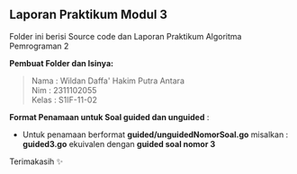 ## Laporan Praktikum Modul 3
Folder ini berisi Source code dan Laporan Praktikum Algoritma Pemrograman 2

**Pembuat Folder dan Isinya:**

> Nama : Wildan Daffa' Hakim Putra Antara\
> Nim : 2311102055 \
> Kelas : S1IF-11-02

**Format Penamaan untuk Soal guided dan unguided** : 

 - Untuk penamaan berformat **guided/unguidedNomorSoal.go**
 misalkan : **guided3.go** ekuivalen dengan **guided soal nomor 3**

Terimakasih ✨
